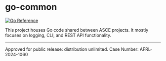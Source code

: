 # go-common

[![Go Reference](https://pkg.go.dev/badge/github.com/act3-ai/go-common.svg)](https://pkg.go.dev/github.com/act3-ai/go-common)

This project houses Go code shared between ASCE projects. It mostly focuses on logging, CLI, and REST API functionality.

---

Approved for public release: distribution unlimited. Case Number: AFRL-2024-1060
